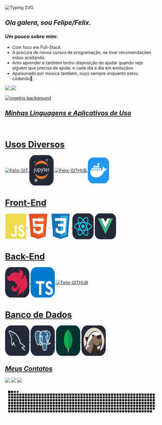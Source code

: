 <img
     src="https://readme-typing-svg.herokuapp.com?font=Fira+Code&pause=1000&color=13F7F1&width=435&lines=Sejam+bem+vindos+ao+meu+perfil+😁"
            alt="Typing SVG"/> 
 
 ## _Ola galera, sou Felipe/Felix._
 ### Um pouco sobre mim:

- Com foco em Full-Stack
- A procura de novos cursos de programação, se tiver recomendações estou aceitando. 
- Amo aprender e também tenho disposição de ajudar quando vejo alguém que precisa de ajuda, e cada dia a dia em evolução✊.
- Apaixonado por música também, ouço sempre enquanto estou códando🎵.
  
<div>
  <a href = "https://github.com/FelipePereiraFelix">
  <img height="180em" src="https://github-readme-stats.vercel.app/api?username=FelipePereiraFelix&show_icons=true&theme=radical&include_all_commits=true&count_private=true">   
  <img height="180em" src="https://github-readme-stats.vercel.app/api/top-langs/?username=FelipePereiraFelix&layout=compact&theme=radical">  
</div>
       
![rogstrix-background](https://github.com/user-attachments/assets/4da23307-7fe2-445c-a015-2dd5eb86195b)


  ## _Minhas Linguagens e Aplicativos de Uso_
  <div style="display: inline_block"><br>
     <h1>Usos Diversos</h1>
     <img align="center" alt="Felix-GIT" height="85" width="70" src="https://raw.githubusercontent.com/jmnote/z-icons/master/svg/git.svg">
     <img align="center" alt="Felix-GITHUB" height="100" width="80" src="https://github.com/LelouchFR/skill-icons/blob/main/assets/jupyter-auto.svg">
     <img align="center" alt="Felix-GITHUB" height="85" width="70" src="https://raw.githubusercontent.com/jmnote/z-icons/master/svg/python.svg">
     <img align="center" alt="Felix-GITHUB" height="85" width="70" src="https://github.com/LelouchFR/skill-icons/blob/main/assets/docker.svg">
     <h1>Front-End</h1>
    <img align="center" alt="Felix-JS" height="85" width="70" src= "https://raw.githubusercontent.com/devicons/devicon/master/icons/javascript/javascript-plain.svg">
    <img align="center" alt="Felix-HTML" height="85" width="70" src="https://raw.githubusercontent.com/devicons/devicon/master/icons/html5/html5-original.svg">
    <img align="center" alt="Felix-CSS" height="85" width="70" src="https://raw.githubusercontent.com/devicons/devicon/master/icons/css3/css3-original.svg">
    <img align="center" alt="Felix-GITHUB" height="85" width="70" src="https://github.com/tandpfun/skill-icons/blob/main/icons/React-Dark.svg">
    <img align="center" alt="Felix-GITHUB" height="85" width="70" src="https://github.com/LelouchFR/skill-icons/blob/main/assets/vuejs-auto.svg">
     <h1>Back-End</h1>
    <img align="center" alt="Felix-GITHUB" height="100" width="80" src="https://github.com/LelouchFR/skill-icons/blob/main/assets/nestjs-auto.svg">
    <img align="center" alt="Felix-GITHUB" height="100" width="80" src="https://github.com/LelouchFR/skill-icons/blob/main/assets/typescript.svg">
    <img align="center" alt="Felix-GITHUB" height="100" width="80" src="https://github.com/LelouchFR/skill-icons/blob/main/assets/postman.svg">
     <h1>Banco de Dados</h1>
      <img align="center" alt="Felix-GITHUB" height="100" width="80" src="https://github.com/LelouchFR/skill-icons/blob/main/assets/mysql-auto.svg">
      <img align="center" alt="Felix-GITHUB" height="100" width="80" src="https://github.com/LelouchFR/skill-icons/blob/main/assets/postgresql-auto.svg">
      <img align="center" alt="Felix-GITHUB" height="100" width="80" src="https://github.com/LelouchFR/skill-icons/blob/main/assets/mongodb.svg">
      <img align="center" alt="Felix-GITHUB" height="100" width="80" src="https://github.com/LelouchFR/skill-icons/blob/main/assets/dbeaver-auto.svg">
  </div>
  
  ## _Meus Contatos_
  <div>
    <a href="https://www.linkedin.com/in/felipe-pereira-b257b91a6"  target="_blank"><img src="https://img.shields.io/badge/-LinkedIn-%230077B5?style=for-the-badge&logo=linkedin&logoColor=white" target="_blank"></a>
    <a href="https://account.microsoft.com/profile/?refd=outlook.live.com" target="_blank"><img src="https://img.shields.io/badge/Microsoft_Outlook-0078D4?style=for-the-badge&logo=microsoft-outlook&logoColor=white" target="_blank"></a>
    <a href="https://github.com/FelipePereiraFelix" target="_blank"><img src="https://img.shields.io/badge/GitHub-100000?style=for-the-badge&logo=github&logoColor=white" target="_blank"></a>
       


![Snake animation](https://github.com/FelipePereiraFelix/FelipePereiraFelix/blob/output/github-contribution-grid-snake.svg)

    
</div>
